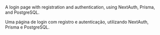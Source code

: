 A login page with registration and authentication, using NextAuth, Prisma, and PostgreSQL.

Uma página de login com registro e autenticação, utilizando NextAuth, Prisma e PostgreSQL.
